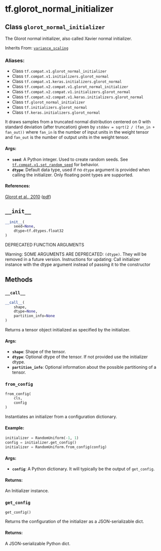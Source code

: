 <div itemscope itemtype="http://developers.google.com/ReferenceObject">
<meta itemprop="name" content="tf.glorot_normal_initializer" />
<meta itemprop="path" content="Stable" />
<meta itemprop="property" content="__call__"/>
<meta itemprop="property" content="__init__"/>
<meta itemprop="property" content="from_config"/>
<meta itemprop="property" content="get_config"/>
</div>

# tf.glorot_normal_initializer

## Class `glorot_normal_initializer`

The Glorot normal initializer, also called Xavier normal initializer.

Inherits From: [`variance_scaling`](../tf/initializers/variance_scaling.md)

### Aliases:

* Class `tf.compat.v1.glorot_normal_initializer`
* Class `tf.compat.v1.initializers.glorot_normal`
* Class `tf.compat.v1.keras.initializers.glorot_normal`
* Class `tf.compat.v2.compat.v1.glorot_normal_initializer`
* Class `tf.compat.v2.compat.v1.initializers.glorot_normal`
* Class `tf.compat.v2.compat.v1.keras.initializers.glorot_normal`
* Class `tf.glorot_normal_initializer`
* Class `tf.initializers.glorot_normal`
* Class `tf.keras.initializers.glorot_normal`

<!-- Placeholder for "Used in" -->

It draws samples from a truncated normal distribution centered on 0
with standard deviation (after truncation) given by
`stddev = sqrt(2 / (fan_in + fan_out))` where `fan_in` is the number
of input units in the weight tensor and `fan_out` is the number of
output units in the weight tensor.

#### Args:


* <b>`seed`</b>: A Python integer. Used to create random seeds. See
  <a href="../tf/random/set_random_seed.md"><code>tf.compat.v1.set_random_seed</code></a> for behavior.
* <b>`dtype`</b>: Default data type, used if no `dtype` argument is provided when
  calling the initializer. Only floating point types are supported.

#### References:

[Glorot et al., 2010](http://proceedings.mlr.press/v9/glorot10a.html)
([pdf](http://jmlr.org/proceedings/papers/v9/glorot10a/glorot10a.pdf))


<h2 id="__init__"><code>__init__</code></h2>

``` python
__init__(
    seed=None,
    dtype=tf.dtypes.float32
)
```

DEPRECATED FUNCTION ARGUMENTS

Warning: SOME ARGUMENTS ARE DEPRECATED: `(dtype)`. They will be removed in a future version.
Instructions for updating:
Call initializer instance with the dtype argument instead of passing it to the constructor



## Methods

<h3 id="__call__"><code>__call__</code></h3>

``` python
__call__(
    shape,
    dtype=None,
    partition_info=None
)
```

Returns a tensor object initialized as specified by the initializer.


#### Args:


* <b>`shape`</b>: Shape of the tensor.
* <b>`dtype`</b>: Optional dtype of the tensor. If not provided use the initializer
  dtype.
* <b>`partition_info`</b>: Optional information about the possible partitioning of a
  tensor.

<h3 id="from_config"><code>from_config</code></h3>

``` python
from_config(
    cls,
    config
)
```

Instantiates an initializer from a configuration dictionary.


#### Example:



```python
initializer = RandomUniform(-1, 1)
config = initializer.get_config()
initializer = RandomUniform.from_config(config)
```

#### Args:


* <b>`config`</b>: A Python dictionary. It will typically be the output of
  `get_config`.


#### Returns:

An Initializer instance.


<h3 id="get_config"><code>get_config</code></h3>

``` python
get_config()
```

Returns the configuration of the initializer as a JSON-serializable dict.


#### Returns:

A JSON-serializable Python dict.





